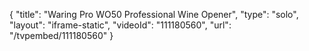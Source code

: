{
    "title": "Waring Pro WO50 Professional Wine Opener",
    "type": "solo",
    "layout": "iframe-static",
    "videoId": "111180560",
    "url": "\/tvpembed\/111180560"
}